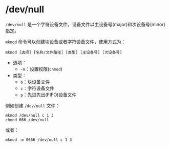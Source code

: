# /dev/null

`/dev/null` 是一个字符设备文件，设备文件以主设备号(major)和次设备号(minor)指定。


`mknod` 命令可以创建块设备或者字符设备文件，使用方式为：

    mknod [选项] [名称/文件路径] [类型] [主设备号] [次设备号]

* 选项：
    * `-m`：设置权限(`chmod`)
* 类型：
    * `b`：块设备文件
    * `c`：字符设备文件
    * `p`：先进先出(FIFO)设备文件

例如创建 `/dev/null` 文件：

    mknod /dev/null c 1 3
    chmod 666 /dev/null

或者：

    mknod -m 0666 /dev/null c 1 3
